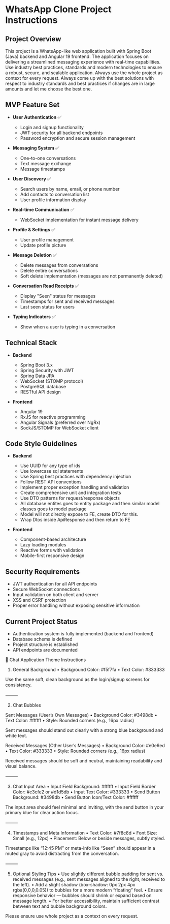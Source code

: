 # WhatsApp Clone Project Instructions

## Project Overview

This project is a WhatsApp-like web application built with Spring Boot (Java) backend and Angular 19 frontend. The application focuses on delivering a streamlined messaging experience with real-time capabilities.
Use industry best practices, standards and modern technologies to ensure a robust, secure, and scalable application.
Always use the whole project as context for every request.
Always come up with the best solutions with respect to industry standards and best practices if changes are in large amounts and let me choose the best one.

## MVP Feature Set

-   **User Authentication** ✅

    -   Login and signup functionality
    -   JWT security for all backend endpoints
    -   Password encryption and secure session management

-   **Messaging System** ✅

    -   One-to-one conversations
    -   Text message exchange
    -   Message timestamps

-   **User Discovery** ✅

    -   Search users by name, email, or phone number
    -   Add contacts to conversation list
    -   User profile information display

-   **Real-time Communication** ✅

    -   WebSocket implementation for instant message delivery

-   **Profile & Settings** ✅

    -   User profile management
    -   Update profile picture

-   **Message Deletion** ✅

    -   Delete messages from conversations
    -   Delete entire conversations
    -   Soft delete implementation (messages are not permanently deleted)

-   **Conversation Read Receipts** ✅

    -   Display "Seen" status for messages
    -   Timestamps for sent and received messages
    -   Last seen status for users

-   **Typing Indicators** ✅
    -   Show when a user is typing in a conversation

## Technical Stack

-   **Backend**

    -   Spring Boot 3.x
    -   Spring Security with JWT
    -   Spring Data JPA
    -   WebSocket (STOMP protocol)
    -   PostgreSQL database
    -   RESTful API design

-   **Frontend**
    -   Angular 19
    -   RxJS for reactive programming
    -   Angular Signals (preferred over NgRx)
    -   SockJS/STOMP for WebSocket client

## Code Style Guidelines

-   **Backend**

    -   Use UUID for any type of ids
    -   Use lowercase sql statements
    -   Use Spring best practices with dependency injection
    -   Follow REST API conventions
    -   Implement proper exception handling and validation
    -   Create comprehensive unit and integration tests
    -   Use DTO patterns for request/response objects
    -   All database entites goes to entity package and then similar model classes goes to model package
    -   Model will not directly expose to FE, create DTO for this.
    -   Wrap Dtos inside ApiResponse and then return to FE

-   **Frontend**
    -   Component-based architecture
    -   Lazy loading modules
    -   Reactive forms with validation
    -   Mobile-first responsive design

## Security Requirements

-   JWT authentication for all API endpoints
-   Secure WebSocket connections
-   Input validation on both client and server
-   XSS and CSRF protection
-   Proper error handling without exposing sensitive information

## Current Project Status

-   Authentication system is fully implemented (backend and frontend)
-   Database schema is defined
-   Project structure is established
-   API endpoints are documented

🎨 Chat Application Theme Instructions

1. General Background
   • Background Color: #f5f7fa
   • Text Color: #333333

Use the same soft, clean background as the login/signup screens for consistency.

⸻

2. Chat Bubbles

Sent Messages (User’s Own Messages)
• Background Color: #3498db
• Text Color: #ffffff
• Style: Rounded corners (e.g., 16px radius)

Sent messages should stand out clearly with a strong blue background and white text.

Received Messages (Other User’s Messages)
• Background Color: #e0e6ed
• Text Color: #333333
• Style: Rounded corners (e.g., 16px radius)

Received messages should be soft and neutral, maintaining readability and visual balance.

⸻

3. Chat Input Area
   • Input Field Background: #ffffff
   • Input Field Border Color: #c3cfe2 or #d1d5db
   • Input Text Color: #333333
   • Send Button Background: #3498db
   • Send Button Icon/Text Color: #ffffff

The input area should feel minimal and inviting, with the send button in your primary blue for clear action focus.

⸻

4. Timestamps and Meta Information
   • Text Color: #7f8c8d
   • Font Size: Small (e.g., 12px)
   • Placement: Below or beside messages, subtly styled.

Timestamps like “12:45 PM” or meta-info like “Seen” should appear in a muted gray to avoid distracting from the conversation.

⸻

5. Optional Styling Tips
   • Use slightly different bubble padding for sent vs. received messages (e.g., sent messages aligned to the right, received to the left).
   • Add a slight shadow (box-shadow: 0px 2px 4px rgba(0,0,0,0.05)) to bubbles for a more modern “floating” feel.
   • Ensure responsive behavior — bubbles should shrink or expand based on message length.
   • For better accessibility, maintain sufficient contrast between text and bubble background colors.

Please ensure use whole project as a context on every request.
